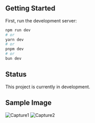 ## Getting Started

First, run the development server:

```bash
npm run dev
# or
yarn dev
# or
pnpm dev
# or
bun dev
```


## Status

This project is currently in development.

## Sample Image

![Capture1](https://github.com/user-attachments/assets/6346d9cc-5f11-4cae-a277-2c5923d5bc21)
![Capture2](https://github.com/user-attachments/assets/4b1cd0e6-c212-4e83-b809-e47c6e71307c)